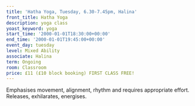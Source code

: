 ```yaml
---
title: 'Hatha Yoga, Tuesday, 6.30-7.45pm, Halina'
front_title: Hatha Yoga
description: yoga class
yoast_keyword: yoga
start_time: '2000-01-01T18:30:00+00:00'
end_time: '2000-01-01T19:45:00+00:00'
event_day: tuesday
level: Mixed Ability
associate: Halina
term: Ongoing
room: Classroom
price: £11 (£10 block booking) FIRST CLASS FREE!
---
```

Emphasises movement, alignment, rhythm and requires appropriate effort. Releases, exhilarates,  energises.
